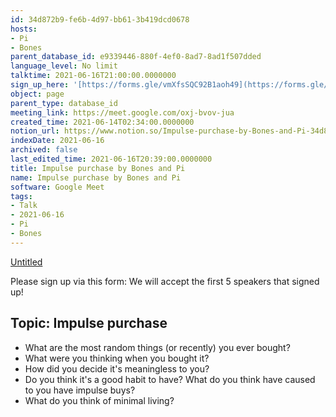 ```yaml
---
id: 34d872b9-fe6b-4d97-bb61-3b419dcd0678
hosts:
- Pi
- Bones
parent_database_id: e9339446-880f-4ef0-8ad7-8ad1f507dded
language_level: No limit
talktime: 2021-06-16T21:00:00.0000000
sign_up_here: '[https://forms.gle/vmXfsSQC92B1aoh49](https://forms.gle/vmXfsSQC92B1aoh49)'
object: page
parent_type: database_id
meeting_link: https://meet.google.com/oxj-bvov-jua
created_time: 2021-06-14T02:34:00.0000000
notion_url: https://www.notion.so/Impulse-purchase-by-Bones-and-Pi-34d872b9fe6b4d97bb613b419dcd0678
indexDate: 2021-06-16
archived: false
last_edited_time: 2021-06-16T20:39:00.0000000
title: Impulse purchase by Bones and Pi
name: Impulse purchase by Bones and Pi
software: Google Meet
tags:
- Talk
- 2021-06-16
- Pi
- Bones
---
```


[Untitled](https://www.notion.so/cd877e06ad7149f69157f2c71bad5cca)   

Please sign up via this form:
We will accept the first  5 speakers  that signed up! 


## Topic: Impulse purchase

   - What are the most random things (or recently) you ever bought?
   - What were you thinking when you bought it?
   - How did you decide it's meaningless to you?
   - Do you think it's a good habit to have? What do you think have caused to you have impulse buys?
   - What do you think of minimal living?




